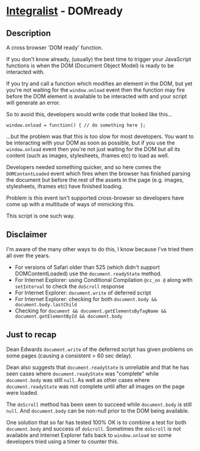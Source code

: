 [Integralist](http://www.integralist.co.uk/) - DOMready
================================

Description
-----------

A cross browser 'DOM ready' function.

If you don't know already, (usually) the best time to trigger your JavaScript functions is when the DOM (Document Object Model) is ready to be interacted with.

If you try and call a function which modifies an element in the DOM, but yet you're not waiting for the `window.onload` event then the function may fire before the DOM element is available to be interacted with and your script will generate an error.

So to avoid this, developers would write code that looked like this...

`window.onload = function() {
	// do something here
};`

...but the problem was that this is too slow for most developers. You want to be interacting with your DOM as soon as possible, but if you use the `window.onload` event then you're not just waiting for the DOM but all its content (such as images, stylesheets, iframes etc) to load as well.

Developers needed something quicker, and so here comes the `DOMContentLoaded` event which fires when the browser has finished parsing the document but before the rest of the assets in the page (e.g. images, stylesheets, iframes etc) have finished loading.

Problem is this event isn't supported cross-browser so developers have come up with a multitude of ways of mimicking this.

This script is one such way.


Disclaimer
----------

I'm aware of the many other ways to do this, I know because I've tried them all over the years.

* For versions of Safari older than 525 (which didn't support DOMContentLoaded) use the `document.readyState` method.
* For Internet Explorer: using Conditional Compilation `@cc_on @` along with `setInterval` to check the `doScroll` response
* For Internet Explorer: `document.write` of deferred script
* For Internet Explorer: checking for both `document.body && document.body.lastChild`
* Checking for `document && document.getElementsByTagName && document.getElementById && document.body`


Just to recap
-------------

Dean Edwards `document.write` of the deferred script has given problems on some pages (causing a consistent > 60 sec delay).

Dean also suggests that `document.readyState` is unreliable and that he has seen cases where `document.readyState` was "complete" while `document.body` was still `null`.
As well as other cases where `document.readyState` was not complete until after all images on the page were loaded.

The `doScroll` method has been seen to succeed while `document.body` is still `null`.
And `document.body` can be non-null prior to the DOM being available.

One solution that so far has tested 100% OK is to combine a test for both `document.body` and success of `doScroll`.
Sometimes the `doScroll` is not available and Internet Explorer falls back to `window.onload` so some developers tried using a timer to counter this.
